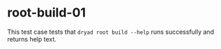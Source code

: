 
# root-build-01

This test case tests that `dryad root build --help` runs successfully and returns help text.